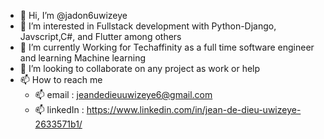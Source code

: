 - 👋 Hi, I’m @jadon6uwizeye
- 👀 I’m interested in Fullstack development with Python-Django, Javscript,C#, and Flutter among others
- 🌱 I’m currently Working for Techaffinity as a full time software engineer and learning Machine learning
- 💞️ I’m looking to collaborate on any project as work or help
- 📫 How to reach me 
  - 📫 email : jeandedieuuwizeye6@gmail.com
  - 📫 linkedIn : https://www.linkedin.com/in/jean-de-dieu-uwizeye-2633571b1/

